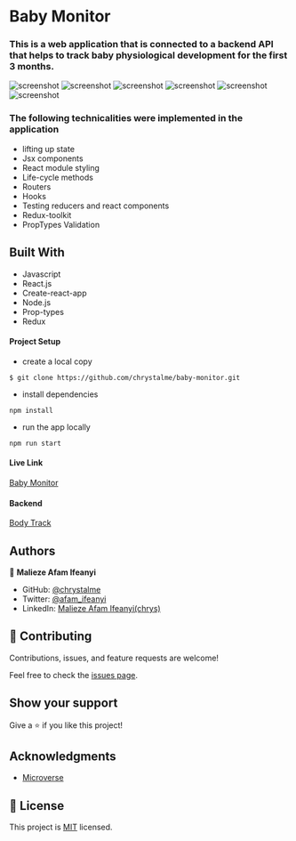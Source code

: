 # Baby Monitor 

### This is a web application that is connected to a backend API that helps to track baby physiological development for the first 3 months. 

![screenshot](./public/images/baby-4.png)
![screenshot](./public/images/baby-3.png)
![screenshot](./public/images/baby-1.png)
![screenshot](./public/images/baby-2.png)
![screenshot](./public/images/baby-5.png)
![screenshot](./public/images/baby-6.png)

### The following technicalities were implemented in the application
- lifting up state
- Jsx components
- React module styling
- Life-cycle methods
- Routers
- Hooks
- Testing reducers and react components
- Redux-toolkit
- PropTypes Validation

## Built With

- Javascript
- React.js
- Create-react-app
- Node.js
- Prop-types
- Redux

#### Project Setup
  - create a local copy 
```
$ git clone https://github.com/chrystalme/baby-monitor.git
```
  - install dependencies
```
npm install
```
  - run the app locally
```
npm run start
```


#### Live Link

[Baby Monitor](https://baby-monitor.netlify.app/)

#### Backend

[Body Track](https://github.com/chrystalme/body-track)

## Authors

👤 **Malieze Afam Ifeanyi**

- GitHub: [@chrystalme](https://github.com/chrystalme)
- Twitter: [@afam_ifeanyi](https://twitter.com/afam_ifeanyi)
- LinkedIn: [Malieze Afam Ifeanyi(chrys)](https://linkedin.com/in/afam-chrys)

## 🤝 Contributing

Contributions, issues, and feature requests are welcome!

Feel free to check the [issues page](https://github.com/chrystalme/baby-monitor/issues).

## Show your support

Give a ⭐️ if you like this project!

## Acknowledgments
- [Microverse](https://microverse.com)

## 📝 License

This project is [MIT](https://mit-license.org/) licensed.


